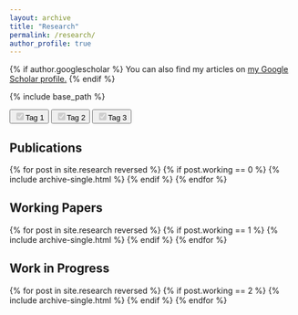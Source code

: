 ```yaml
---
layout: archive
title: "Research"
permalink: /research/
author_profile: true
---
```


{% if author.googlescholar %}
  You can also find my articles on <u><a href="{{author.googlescholar}}">my Google Scholar profile</a>.</u>
{% endif %}

{% include base_path %}
<div>
    <button onclick="checked('tag1')"> <input type="checkbox" id="tag1" disabled="disabled" checked=checked>Tag 1</button>
    <button onclick="checked('tag2')"> <input type="checkbox" id="tag2" disabled="disabled" checked=checked>Tag 2</button>
    <button onclick="checked('tag3')"> <input type="checkbox" id="tag3" disabled="disabled" checked=checked>Tag 3</button>
</div>
  <div><h2> Publications </h2></div>
{% for post in site.research reversed %}
  {% if post.working == 0 %}
    {% include archive-single.html %}
  {% endif %}
{% endfor %}


<div><h2> Working Papers </h2> </div>
{% for post in site.research reversed %}
  {% if post.working == 1 %}
    {% include archive-single.html %}
  {% endif %}
{% endfor %}
 
 
 <div><h2> Work in Progress </h2></div>
{% for post in site.research reversed %}
  {% if post.working == 2 %}
    {% include archive-single.html %}
  {% endif %}
{% endfor %}
